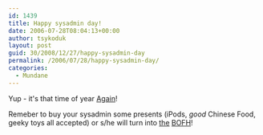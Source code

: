 ```yaml
---
id: 1439
title: Happy sysadmin day!
date: 2006-07-28T08:04:13+00:00
author: tsykoduk
layout: post
guid: 30/2008/12/27/happy-sysadmin-day
permalink: /2006/07/28/happy-sysadmin-day/
categories:
  - Mundane
---
```

Yup - it's that time of year <a href="http://www.ukuug.org/sysadminday/">Again</a>!


Remeber to buy your sysadmin some presents (iPods, <i>good</i> Chinese Food, geeky toys all accepted) or s/he will turn into <a href="http://bofh.ntk.net/Bastard1.html">the</a> <a href="http://www.theregister.co.uk/odds/bofh"><span class="caps">BOFH</span></a>!